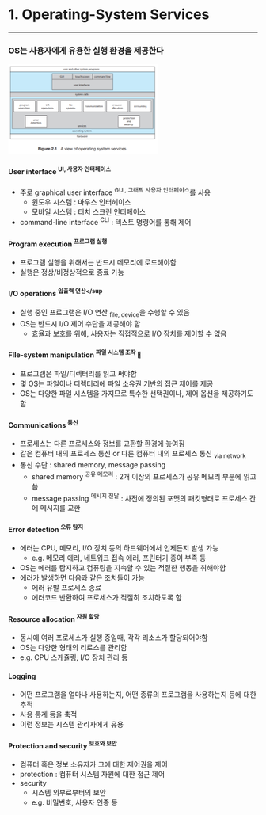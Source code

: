 # 1. Operating-System Services

--- 

### OS는 사용자에게 유용한 실행 환경을 제공한다

<img src="img.png"  width="60%"/> 

#### User interface <sup>UI, 사용자 인터페이스</sup>

- 주로 graphical user interface <sup>GUI, 그래픽 사용자 인터페이스</sup>를 사용
    - 윈도우 시스템 : 마우스 인터헤이스
    - 모바일 시스템 : 터치 스크린 인터페이스
- command-line interface <sup>CLI</sup> : 텍스트 명령어를 통해 제어

#### Program execution <sup>프로그램 실행</sup>

- 프로그램 실행을 위해서는 반드시 메모리에 로드해야함
- 실행은 정상/비정상적으로 종료 가능

#### I/O operations <sup>입출력 연산</sup

- 실행 중인 프로그램은 I/O 연산 <sub>file, device</sub>을 수행할 수 있음
- OS는 반드시 I/O 제어 수단을 제공해야 함
    - 효율과 보호를 위해, 사용자는 직접적으로 I/O 장치를 제어할 수 없음

#### FIle-system manipulation <sup>파일 시스템 조작</sup>ㅐ

- 프로그램은 파일/디렉터리를 읽고 써야함
- 몇 OS는 파일이나 디렉터리에 파일 소유권 기반의 접근 제어를 제공
- OS는 다양한 파일 시스템을 가지므로 특수한 선택권이나, 제어 옵션을 제공하기도 함

#### Communications <sup>통신</sup>

- 프로세스는 다른 프로세스와 정보를 교환할 환경에 놓여짐
- 같은 컴퓨터 내의 프로세스 통신 or 다른 컴퓨터 내의 프로세스 통신 <sub>via network</sub>
- 통신 수단 : shared memory, message passing
    - shared memory <sup>공유 메모리</sup> : 2개 이상의 프로세스가 공유 메모리 부분에 읽고 씀
    - message passing <sup>메시지 전달</sup> : 사전에 정의된 포맷의 패킷형태로 프로세스 간에 메시지를 교환

#### Error detection <sup>오류 탐지</sup>

- 에러는 CPU, 메모리, I/O 장치 등의 하드웨어에서 언제든지 발생 가능
    - e.g. 메모리 에러, 네트워크 접속 에러, 프린터기 종이 부족 등
- OS는 에러를 탐지하고 컴퓨팅을 지속할 수 있는 적절한 행동을 취해야함
- 에러가 발생하면 다음과 같은 조치들이 가능
    - 에러 유발 프로세스 종료
    - 에러코드 반환하여 프로세스가 적절히 조치하도록 함

#### Resource allocation <sup>자원 할당</sup>

- 동시에 여러 프로세스가 실행 중일때, 각각 리소스가 할당되어야함
- OS는 다양한 형태의 리로스를 관리함
- e.g. CPU 스케쥴링, I/O 장치 관리 등

#### Logging

- 어떤 프로그램을 얼마나 사용하는지, 어떤 종류의 프로그램을 사용하는지 등에 대한 추적
- 사용 통계 등을 축적
- 이런 정보는 시스템 관리자에게 유용

#### Protection and security <sup>보호와 보안</sup>

- 컴퓨터 혹은 정보 소유자가 그에 대한 제어권을 제어
- protection : 컴퓨터 시스템 자원에 대한 접근 제어
- security
    - 시스템 외부로부터의 보안
    - e.g. 비밀번호, 사용자 인증 등
